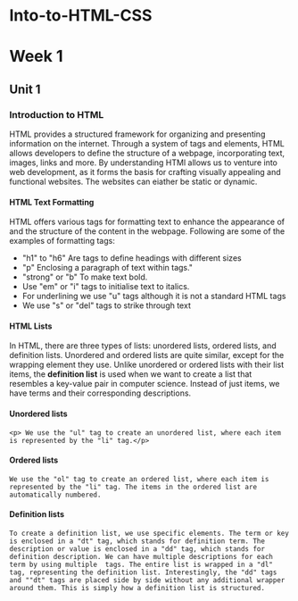 # Into-to-HTML-CSS
# Week 1
## Unit 1
### Introduction to HTML
HTML provides a structured framework for organizing and presenting information on the internet. Through a system of tags and elements, HTML allows developers to define the structure of a webpage, incorporating text, images, links and more. By understanding HTMl allows us to venture into web development, as it forms the basis for crafting visually appealing and functional websites. The websites can eiather be static or dynamic.
#### HTML Text Formatting
<p>HTML offers various tags for formatting text to enhance the appearance of and the structure of the content in the webpage. Following are some of the examples of formatting tags: 
  <ul>
  <li> "h1" to "h6" Are tags to define headings with different sizes</li>
  <li> "p"  Enclosing a paragraph of text within tags."</li>
  <li> "strong" or "b" To make text bold.</li>
  <li> Use "em" or "i" tags to initialise text to italics.</li>
  <li> For underlining we use "u" tags although it is not a standard HTML tags</li>
  <li> We use "s" or "del" tags to strike through text</li>
  </ul>
</p>

#### HTML Lists
<p>In HTML, there are three types of lists: unordered lists, ordered lists, and definition lists. Unordered and ordered lists are quite similar, except for the wrapping element they use. Unlike unordered or ordered lists with their list items, the <b>definition list</b> is used when we want to create a list that resembles a key-value pair in computer science. Instead of just items, we have terms and their corresponding descriptions.
</p> 

#### Unordered lists    
    <p> We use the "ul" tag to create an unordered list, where each item is represented by the "li" tag.</p>
#### Ordered lists 
    We use the "ol" tag to create an ordered list, where each item is represented by the "li" tag. The items in the ordered list are automatically numbered.  
#### Definition lists
    To create a definition list, we use specific elements. The term or key is enclosed in a "dt" tag, which stands for definition term. The description or value is enclosed in a "dd" tag, which stands for definition description. We can have multiple descriptions for each term by using multiple  tags. The entire list is wrapped in a "dl" tag, representing the definition list. Interestingly, the "dd" tags and ""dt" tags are placed side by side without any additional wrapper around them. This is simply how a definition list is structured. 
    



